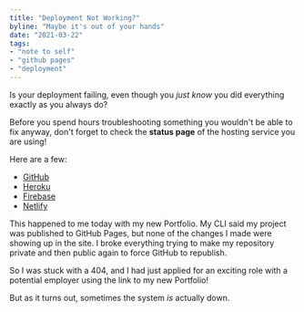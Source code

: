 ```yaml
---
title: "Deployment Not Working?"
byline: "Maybe it's out of your hands"
date: "2021-03-22"
tags:
- "note to self"
- "github pages"
- "deployment"
---
```

Is your deployment failing, even though you *just know* you did everything exactly as you always do? 

Before you spend hours troubleshooting something you wouldn't be able to fix anyway, don't forget to check the **status page** of the hosting service you are using!

Here are a few:
- [GitHub](https://www.githubstatus.com/)
- [Heroku](https://status.heroku.com/)
- [Firebase](https://status.firebase.google.com/)
- [Netlify](https://www.netlifystatus.com/)

This happened to me today with my new Portfolio. My CLI said my project was published to GitHub Pages, but none of the changes I made were showing up in the site. I broke everything trying to make my repository private and then public again to force GitHub to republish. 

So I was stuck with a 404, and I had just applied for an exciting role with a potential employer using the link to my new Portfolio!

But as it turns out, sometimes the system *is* actually down.
<!-- excerpt -->

